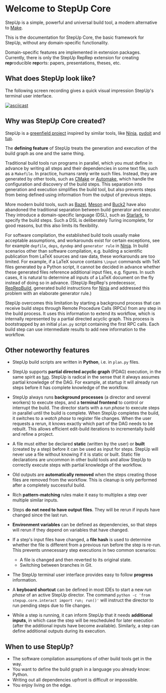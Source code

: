 # Welcome to StepUp Core

StepUp is a simple, powerful and universal build tool, a modern alternative to [Make](https://en.wikipedia.org/wiki/Make_(software)).

This is the documentation for StepUp Core, the basic framework for StepUp, without any domain-specific functionality.

Domain-specific features are implemented in extension packages.
Currently, there is only the StepUp RepRep extension for creating **rep**roducible **rep**orts: papers, presentations, theses, etc.


## What does StepUp look like?

The following screen recording gives a quick visual impression StepUp's terminal user interface.

[![asciicast](https://asciinema.org/a/656610.svg)](https://asciinema.org/a/656610)


## Why was StepUp Core created?

StepUp is a [greenfield project](https://en.wikipedia.org/wiki/Greenfield_project) inspired by similar tools, like [Ninja](https://ninja-build.org/), [pydoit](https://pydoit.org/) and [tup](https://gittup.org/tup).

The **defining feature** of StepUp treats the generation and execution of the build graph as one and the same thing.

Traditional build tools run programs in parallel, which you must define in advance by writing all steps and their dependencies in some text file, such as a `Makefile`.
In practice, humans rarely write such files.
Instead, they are generated by other tools,
such as [CMake](https://cmake.org) or [Automake](https://www.gnu.org/software/automake/),
which handle the configuration and discovery of the build steps.
This separation into generation and execution simplifies the build tool, but also prevents steps from being defined using information from the output of previous steps.

More modern build tools, such as [Bazel](https://bazel.build/), [Meson](https://mesonbuild.com) and [Buck2](https://buck2.build/) have also abandoned the traditional separation between build generator and executor.
They introduce a domain-specific language (DSL), such as [Starlark](https://github.com/bazelbuild/starlark/), to specify the build steps.
Such a DSL is deliberately Turing incomplete, for good reasons, but this also limits its flexibility.

For software compilation, the established build tools usually make acceptable assumptions, and workarounds exist for certain exceptions,
see for example `depfile`, `deps`, `dyndep` and `generator rule` in [Ninja](https://ninja-build.org/).
In build scenarios other than software compilation,
e.g. building a scientific publication from LaTeX sources and raw data,
these workarounds are too limited.
For example, if a LaTeX source contains `\input` commands with TeX files generated by a Python script, it cannot be decided in advance whether these generated files reference additional input files, e.g. figures.
In such cases, it is natural to determine all inputs of a LaTeX document on the fly instead of doing so in advance.
(StepUp RepRep's predecessor, [RepRepBuild](https://github.com/reproducible-reporting/reprepbuild), generated build instructions for [Ninja](https://ninja-build.org/) and addressed this problem with an elaborate generator rule.)

StepUp overcomes this limitation by starting a background process that can receive build steps
through Remote Procedure Calls (RPCs) from any step in the build process.
It uses this information to extend its workflow,
which is internally represented by a partial directed acyclic graph.
This process is bootstrapped by an initial `plan.py` script containing the first RPC calls.
Each build step can use intermediate results to add new information to the workflow.


## Other noteworthy features

- StepUp build scripts are written in **Python**, i.e. in `plan.py` files.

- StepUp supports **partial directed acyclic graph** (PDAG) execution, in the same spirit as [tup](https://gittup.org/tup).
  StepUp is radical in the sense that it always assumes partial knowledge of the DAG.
  For example, at startup it will already run steps before it has complete knowledge of the workflow.

- StepUp always runs **background processes** (a director and several workers) to execute steps,
  and a **terminal frontend** to control or interrupt the build.
  The director starts with a *run phase* to execute steps in parallel until the build is complete.
  When StepUp completes the build, it switches to a *watch phase* to register file changes.
  When the user requests a rerun, it knows exactly which part of the DAG needs to be rebuilt.
  This allows efficient edit-build iterations to incrementally build and refine a project.

- A file must either be declared **static** (written by the user) or **built** (created by a step)
  before it can be used as input for steps.
  StepUp will never use a file without knowing if it is static or built.
  Static file declarations are uncommon in other build tools and
  allow StepUp to correctly execute steps with partial knowledge of the workflow.

- Old outputs are **automatically removed**
  when the steps creating those files are removed from the workflow.
  This is cleanup is only performed after a completely successful build.

- Rich **pattern-matching** rules make it easy to multiplex a step over multiple similar inputs.

- Steps **do not need to have output files**.
  They will be rerun if inputs have changed since the last run.

- **Environment variables** can be defined as dependencies,
  so that steps will rerun if they depend on variables that have changed.

- If a step's input files have changed, a **file hash** is used to determine whether the file
  is different from a previous run before the step is re-run.
  This prevents unnecessary step executions in two common scenarios:

    - A file is changed and then reverted to its original state.
    - Switching between branches in Git.

- The StepUp terminal user interface provides easy to follow **progress** information.

- A **keyboard shortcut** can be defined in most IDEs to start
  a new *run phase* of an active StepUp director.
  The command `python -c 'from stepup.core.interact import run; run()'` will instruct the director to run pending steps due to file changes.

- While a step is running, it can inform StepUp that it needs **additional inputs**,
  in which case the step will be rescheduled for later execution
  (after the additional inputs have become available).
  Similarly, a step can define additional outputs during its execution.


## When to use StepUp?

- The software compilation assumptions of other build tools get in the way.
- You want to define the build graph in a language you already know: Python.
- Writing out all dependencies upfront is difficult or impossible.
- You enjoy living on the edge.
